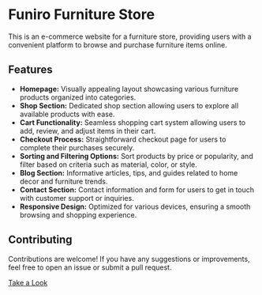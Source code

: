 # Funiro Furniture Store

This is an e-commerce website for a furniture store, providing users with a convenient platform to browse and purchase furniture items online.

## Features

- **Homepage:** Visually appealing layout showcasing various furniture products organized into categories.
- **Shop Section:** Dedicated shop section allowing users to explore all available products with ease.
- **Cart Functionality:** Seamless shopping cart system allowing users to add, review, and adjust items in their cart.
- **Checkout Process:** Straightforward checkout page for users to complete their purchases securely.
- **Sorting and Filtering Options:** Sort products by price or popularity, and filter based on criteria such as material, color, or style.
- **Blog Section:** Informative articles, tips, and guides related to home decor and furniture trends.
- **Contact Section:** Contact information and form for users to get in touch with customer support or inquiries.
- **Responsive Design:** Optimized for various devices, ensuring a smooth browsing and shopping experience.

## Contributing

Contributions are welcome! If you have any suggestions or improvements, feel free to open an issue or submit a pull request.


[Take a Look](https://abdulaziz-m895.github.io/Funiro/)